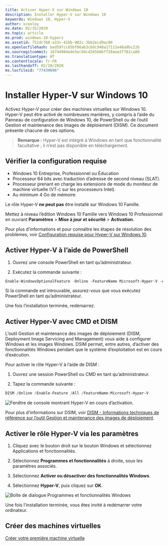 ```yaml
---
title: Activer Hyper-V sur Windows 10
description: Installer Hyper-V sur Windows 10
keywords: Windows 10, Hyper-V
author: scooley
ms.date: 02/15/2019
ms.topic: article
ms.prod: windows-10-hyperv
ms.assetid: 752dc760-a33c-41bb-902c-3bb2ecd9ac86
ms.openlocfilehash: bad59fcc65bf66ab3c6dc940a17111e46a9bc226
ms.sourcegitcommit: 16744984ede5ec94cd265b6bff20aee2f782ca88
ms.translationtype: HT
ms.contentlocale: fr-FR
ms.lasthandoff: 02/18/2020
ms.locfileid: "77439696"
---
```

# <a name="install-hyper-v-on-windows-10"></a>Installer Hyper-V sur Windows 10

Activez Hyper-V pour créer des machines virtuelles sur Windows 10.  
Hyper-V peut être activé de nombreuses manières, y compris à l’aide du Panneau de configuration de Windows 10, de PowerShell ou de l’outil Gestion et maintenance des images de déploiement (DISM). Ce document présente chacune de ces options.

> **Remarque :**  Hyper-V est intégré à Windows en tant que fonctionnalité facultative ; il n’est pas disponible en téléchargement.

## <a name="check-requirements"></a>Vérifier la configuration requise

* Windows 10 Entreprise, Professionnel ou Éducation
* Processeur 64 bits avec traduction d’adresse de second niveau (SLAT).
* Processeur prenant en charge les extensions de mode du moniteur de machine virtuelle (VT-c sur les processeurs Intel).
* Au minimum 4 Go de mémoire.

Le rôle Hyper-V **ne peut pas** être installé sur Windows 10 Famille.

Mettez à niveau l’édition Windows 10 Famille vers Windows 10 Professionnel en ouvrant **Paramètres** > **Mise à jour et sécurité** > **Activation**.

Pour plus d’informations et pour connaître les étapes de résolution des problèmes, voir [Configuration requise pour Hyper-V sur Windows 10](../reference/hyper-v-requirements.md).

## <a name="enable-hyper-v-using-powershell"></a>Activer Hyper-V à l’aide de PowerShell

1. Ouvrez une console PowerShell en tant qu’administrateur.

2. Exécutez la commande suivante :

  ```powershell
  Enable-WindowsOptionalFeature -Online -FeatureName Microsoft-Hyper-V -All
  ```

  Si la commande est introuvable, assurez-vous que vous exécutez PowerShell en tant qu’administrateur.

Une fois l’installation terminée, redémarrez.

## <a name="enable-hyper-v-with-cmd-and-dism"></a>Activer Hyper-V avec CMD et DISM

L’outil Gestion et maintenance des images de déploiement (DISM, Deployment Image Servicing and Management) vous aide à configurer Windows et les images Windows.  DSIM permet, entre autres, d’activer des fonctionnalités Windows pendant que le système d’exploitation est en cours d’exécution.

Pour activer le rôle Hyper-V à l’aide de DISM :

1. Ouvrez une session PowerShell ou CMD en tant qu’administrateur.

1. Tapez la commande suivante :

  ```powershell
  DISM /Online /Enable-Feature /All /FeatureName:Microsoft-Hyper-V
  ```

  ![Fenêtre de console montrant Hyper-V en cours d’activation.](media/dism_upd.png)

Pour plus d’informations sur DSIM, voir [DISM - Informations techniques de référence sur l’outil Gestion et maintenance des images de déploiement](<https://docs.microsoft.com/previous-versions/windows/it-pro/windows-8.1-and-8/hh824821(v=win.10)>).

## <a name="enable-the-hyper-v-role-through-settings"></a>Activer le rôle Hyper-V via les paramètres

1. Cliquez avec le bouton droit sur le bouton Windows et sélectionnez Applications et fonctionnalités.

2. Sélectionnez **Programmes et fonctionnalités** à droite, sous les paramètres associés. 

3. Sélectionnez **Activer ou désactiver des fonctionnalités Windows**.

4. Sélectionnez **Hyper-V**, puis cliquez sur **OK**.

![Boîte de dialogue Programmes et fonctionnalités Windows](media/enable_role_upd.png)

Une fois l’installation terminée, vous êtes invité à redémarrer votre ordinateur.

## <a name="make-virtual-machines"></a>Créer des machines virtuelles

[Créer votre première machine virtuelle](quick-create-virtual-machine.md)
